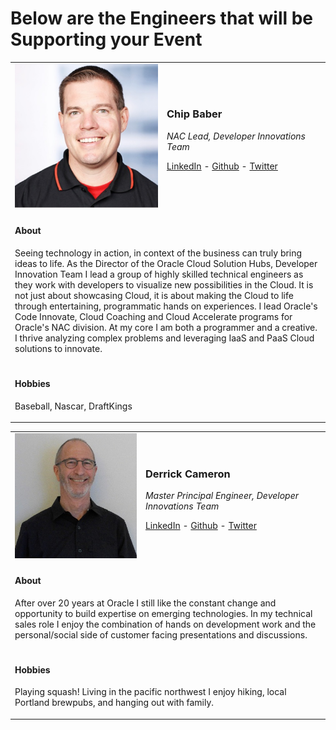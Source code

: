 # Below are the Engineers that will be Supporting your Event

<table class="hubperson"><tr>
<td class="sepicture"><img src="img/chipb.png"/></td>
<td class="setext"><p><h3>Chip Baber</h3></p>
<p><em>NAC Lead, Developer Innovations Team</em></p>
<p>
<a href="https://www.linkedin.com/in/chipbaber" target="lin">LinkedIn</a> -
<a href="https://github.com/chipbaber" target="git">Github</a> -
<a href="https://twitter.com/chipbaber" target="twit">Twitter</a>
</p>
</td></tr><tr><td colspan="2" class="seDetailSpace">
<h4>About</h4>
<p class="aboutText">
Seeing technology in action, in context of the business can truly bring ideas to life. As the Director of the Oracle Cloud Solution Hubs, Developer Innovation Team I lead a group of highly skilled technical engineers as they work with developers to visualize new possibilities in the Cloud. It is not just about showcasing Cloud, it is about making the Cloud to life through entertaining, programmatic hands on experiences. I lead Oracle's Code Innovate, Cloud Coaching and Cloud Accelerate programs for Oracle's NAC division. At my core I am both a programmer and a creative. I thrive analyzing complex problems and leveraging IaaS and PaaS Cloud solutions to innovate.
</p></td></tr><tr><td colspan="2" class="seDetailSpace">
<h4>Hobbies</h4>
<p class="aboutText">
Baseball, Nascar, DraftKings
</p></td></tr></table>


<table class="hubperson"><tr>
<td class="sepicture"><img src="img/derrick.png"/></td>
<td class="setext"><p><h3>Derrick Cameron</h3></p>
<p><em>Master Principal Engineer, Developer Innovations Team</em></p>
<p>
<a href="https://www.linkedin.com/in/derrick-cameron-b96408" target="lin">LinkedIn</a> -
<a href="https://github.com/dgcameron" target="git">Github</a> -
<a href="https://#" target="twit">Twitter</a>
</p>
</td></tr><tr><td colspan="2" class="seDetailSpace">
<h4>About</h4>
<p class="aboutText">
After over 20 years at Oracle I still like the constant change and opportunity to build expertise on emerging technologies. In my technical sales role I enjoy the combination of hands on development work and the personal/social side of customer facing presentations and discussions.
</p></td></tr><tr><td colspan="2" class="seDetailSpace">
<h4>Hobbies</h4>
<p class="aboutText">
Playing squash!  Living in the pacific northwest I enjoy hiking, local Portland brewpubs, and hanging out with family.
</p></td></tr></table>
